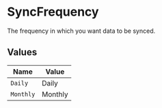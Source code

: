 # SyncFrequency

The frequency in which you want data to be synced.


## Values

| Name      | Value     |
| --------- | --------- |
| `Daily`   | Daily     |
| `Monthly` | Monthly   |